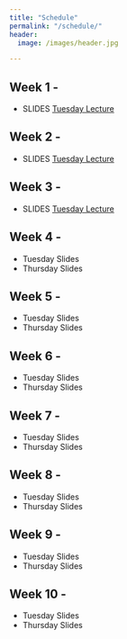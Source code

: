 ```yaml
---
title: "Schedule"
permalink: "/schedule/"
header:
  image: /images/header.jpg

---
```


## Week 1 -
* SLIDES <a href="https://wcresko.github.io/UO_ABS/html/01.Week_01_Lecture.html" >Tuesday Lecture</a>

## Week 2 -
* SLIDES <a href="https://wcresko.github.io/UO_ABS/html/01.Week_02_Lecture.html" >Tuesday Lecture</a>

## Week 3 -
* SLIDES <a href="https://wcresko.github.io/UO_ABS/html/01.Week_03_Lecture.html" >Tuesday Lecture</a>

## Week 4 -
* Tuesday Slides
* Thursday Slides

## Week 5 -
* Tuesday Slides
* Thursday Slides

## Week 6 -
* Tuesday Slides
* Thursday Slides

## Week 7 -
* Tuesday Slides
* Thursday Slides

## Week 8 -
* Tuesday Slides
* Thursday Slides

## Week 9 -
* Tuesday Slides
* Thursday Slides

## Week 10 -
* Tuesday Slides
* Thursday Slides
